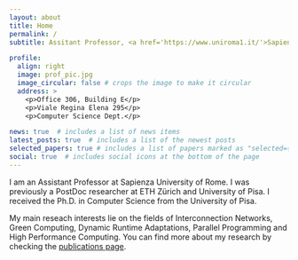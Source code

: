 ```yaml
---
layout: about
title: Home
permalink: /
subtitle: Assitant Professor, <a href='https://www.uniroma1.it/'>Sapienza University of Rome</a>

profile:
  align: right
  image: prof_pic.jpg
  image_circular: false # crops the image to make it circular
  address: >
    <p>Office 306, Building E</p>
    <p>Viale Regina Elena 295</p>
    <p>Computer Science Dept.</p>

news: true  # includes a list of news items
latest_posts: true  # includes a list of the newest posts
selected_papers: true # includes a list of papers marked as "selected={true}"
social: true  # includes social icons at the bottom of the page
---
```


I am an Assistant Professor at Sapienza University of Rome. I was previously a PostDoc researcher at ETH Zürich and University of Pisa. I received the Ph.D. in Computer Science from the University of Pisa.

My main reseach interests lie on the fields of Interconnection Networks, Green Computing, Dynamic Runtime Adaptations, Parallel Programming and High Performance Computing.
You can find more about my research by checking the [publications page](/publications/).
